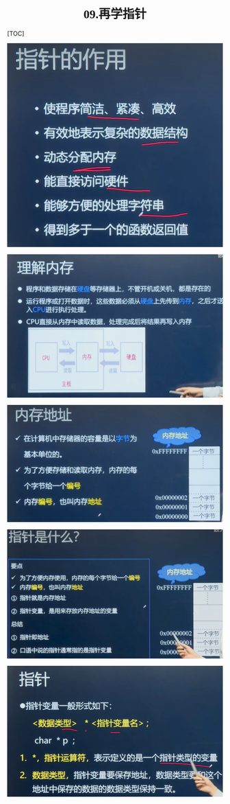 <h1 style="text-align: center; font-family: 'Menlo'">09.再学指针</h1>

[TOC]

![Clip_2024-07-07_16-25-56](./assets/Clip_2024-07-07_16-25-56.png)

![Clip_2024-07-07_16-28-31](./assets/Clip_2024-07-07_16-28-31.png)

![Clip_2024-07-07_16-29-16](./assets/Clip_2024-07-07_16-29-16.png)

![Clip_2024-07-07_16-40-47](./assets/Clip_2024-07-07_16-40-47.png)

![Clip_2024-07-07_16-41-44](./assets/Clip_2024-07-07_16-41-44.png)



























































